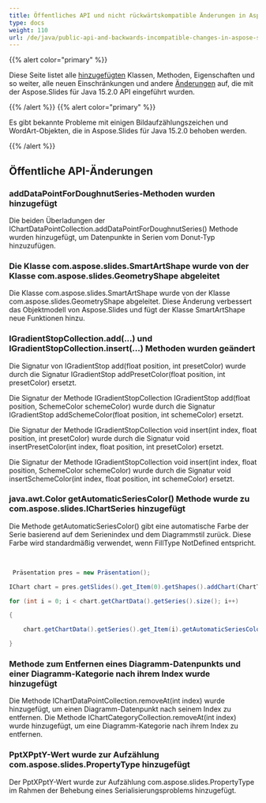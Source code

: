 ```yaml
---
title: Öffentliches API und nicht rückwärtskompatible Änderungen in Aspose.Slides für Java 15.2.0
type: docs
weight: 110
url: /de/java/public-api-and-backwards-incompatible-changes-in-aspose-slides-for-java-15-2-0/
---
```


{{% alert color="primary" %}} 

Diese Seite listet alle [hinzugefügten](/slides/de/java/public-api-and-backwards-incompatible-changes-in-aspose-slides-for-java-15-2-0/) Klassen, Methoden, Eigenschaften und so weiter, alle neuen Einschränkungen und andere [Änderungen](/slides/de/java/public-api-and-backwards-incompatible-changes-in-aspose-slides-for-java-15-2-0/) auf, die mit der Aspose.Slides für Java 15.2.0 API eingeführt wurden.

{{% /alert %}} {{% alert color="primary" %}} 

Es gibt bekannte Probleme mit einigen Bildaufzählungszeichen und WordArt-Objekten, die in Aspose.Slides für Java 15.2.0 behoben werden.

{{% /alert %}} 
## **Öffentliche API-Änderungen**
### **addDataPointForDoughnutSeries-Methoden wurden hinzugefügt**
Die beiden Überladungen der IChartDataPointCollection.addDataPointForDoughnutSeries() Methode wurden hinzugefügt, um Datenpunkte in Serien vom Donut-Typ hinzuzufügen.
### **Die Klasse com.aspose.slides.SmartArtShape wurde von der Klasse com.aspose.slides.GeometryShape abgeleitet**
Die Klasse com.aspose.slides.SmartArtShape wurde von der Klasse com.aspose.slides.GeometryShape abgeleitet. Diese Änderung verbessert das Objektmodell von Aspose.Slides und fügt der Klasse SmartArtShape neue Funktionen hinzu.
### **IGradientStopCollection.add(...) und IGradientStopCollection.insert(...) Methoden wurden geändert**
Die Signatur von IGradientStop add(float position, int presetColor) wurde durch die Signatur IGradientStop addPresetColor(float position, int presetColor) ersetzt.

Die Signatur der Methode IGradientStopCollection IGradientStop add(float position, SchemeColor schemeColor) wurde durch die Signatur IGradientStop addSchemeColor(float position, int schemeColor) ersetzt.

Die Signatur der Methode IGradientStopCollection void insert(int index, float position, int presetColor) wurde durch die Signatur void insertPresetColor(int index, float position, int presetColor) ersetzt.

Die Signatur der Methode IGradientStopCollection void insert(int index, float position, SchemeColor schemeColor) wurde durch die Signatur void insertSchemeColor(int index, float position, int schemeColor) ersetzt.
### **java.awt.Color getAutomaticSeriesColor() Methode wurde zu com.aspose.slides.IChartSeries hinzugefügt**
Die Methode getAutomaticSeriesColor() gibt eine automatische Farbe der Serie basierend auf dem Serienindex und dem Diagrammstil zurück. Diese Farbe wird standardmäßig verwendet, wenn FillType NotDefined entspricht.
﻿

``` java

 Präsentation pres = new Präsentation();

IChart chart = pres.getSlides().get_Item(0).getShapes().addChart(ChartType.ClusteredColumn, 100, 50, 600, 400);

for (int i = 0; i < chart.getChartData().getSeries().size(); i++)

{

    chart.getChartData().getSeries().get_Item(i).getAutomaticSeriesColor();

}

```
### **Methode zum Entfernen eines Diagramm-Datenpunkts und einer Diagramm-Kategorie nach ihrem Index wurde hinzugefügt**
Die Methode IChartDataPointCollection.removeAt(int index) wurde hinzugefügt, um einen Diagramm-Datenpunkt nach seinem Index zu entfernen.
Die Methode IChartCategoryCollection.removeAt(int index) wurde hinzugefügt, um eine Diagramm-Kategorie nach ihrem Index zu entfernen.
### **PptXPptY-Wert wurde zur Aufzählung com.aspose.slides.PropertyType hinzugefügt**
Der PptXPptY-Wert wurde zur Aufzählung com.aspose.slides.PropertyType im Rahmen der Behebung eines Serialisierungsproblems hinzugefügt.